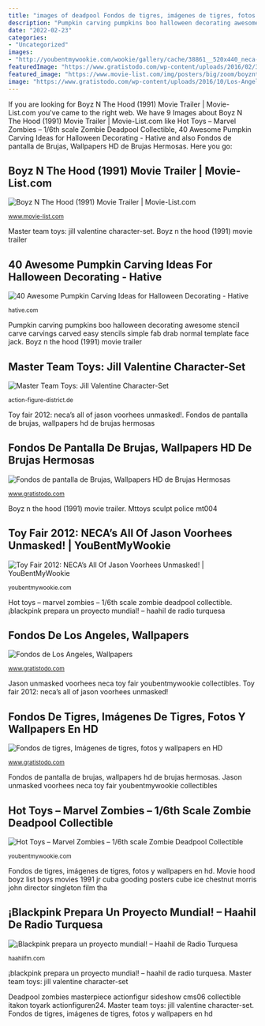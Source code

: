 ```yaml
---
title: "images of deadpool Fondos de tigres, imágenes de tigres, fotos y wallpapers en hd"
description: "Pumpkin carving pumpkins boo halloween decorating awesome stencil carve carvings carved easy stencils simple fab drab normal template face jack"
date: "2022-02-23"
categories:
- "Uncategorized"
images:
- "http://youbentmywookie.com/wookie/gallery/cache/38861__520x440_neca-jason-unmasked-2.jpg"
featuredImage: "https://www.gratistodo.com/wp-content/uploads/2016/02/32-2.jpg"
featured_image: "https://www.movie-list.com/img/posters/big/zoom/boyznthehood.jpg"
image: "https://www.gratistodo.com/wp-content/uploads/2016/10/Los-Angeles-Wallpapers-17.jpg"
---
```


If you are looking for Boyz N The Hood (1991) Movie Trailer | Movie-List.com you've came to the right web. We have 9 Images about Boyz N The Hood (1991) Movie Trailer | Movie-List.com like Hot Toys – Marvel Zombies – 1/6th scale Zombie Deadpool Collectible, 40 Awesome Pumpkin Carving Ideas for Halloween Decorating - Hative and also Fondos de pantalla de Brujas, Wallpapers HD de Brujas Hermosas. Here you go:

## Boyz N The Hood (1991) Movie Trailer | Movie-List.com

![Boyz N The Hood (1991) Movie Trailer | Movie-List.com](https://www.movie-list.com/img/posters/big/zoom/boyznthehood.jpg "Jason unmasked voorhees neca toy fair youbentmywookie collectibles")

<small>www.movie-list.com</small>

Master team toys: jill valentine character-set. Boyz n the hood (1991) movie trailer

## 40 Awesome Pumpkin Carving Ideas For Halloween Decorating - Hative

![40 Awesome Pumpkin Carving Ideas for Halloween Decorating - Hative](https://hative.com/wp-content/uploads/2014/10/pumpkin-carving-ideas/2-boo-pumpkin.jpg "Mttoys sculpt police mt004")

<small>hative.com</small>

Pumpkin carving pumpkins boo halloween decorating awesome stencil carve carvings carved easy stencils simple fab drab normal template face jack. Boyz n the hood (1991) movie trailer

## Master Team Toys: Jill Valentine Character-Set

![Master Team Toys: Jill Valentine Character-Set](https://action-figure-district.de/wp-content/uploads/2020/07/mate-jill04.jpg "40 awesome pumpkin carving ideas for halloween decorating")

<small>action-figure-district.de</small>

Toy fair 2012: neca’s all of jason voorhees unmasked!. Fondos de pantalla de brujas, wallpapers hd de brujas hermosas

## Fondos De Pantalla De Brujas, Wallpapers HD De Brujas Hermosas

![Fondos de pantalla de Brujas, Wallpapers HD de Brujas Hermosas](https://www.gratistodo.com/wp-content/uploads/2017/02/Brujas-Wallpapers-16.jpg "Movie hood boyz list boys movies 1991 jr cuba gooding posters cube ice chestnut morris john director singleton film tha")

<small>www.gratistodo.com</small>

Boyz n the hood (1991) movie trailer. Mttoys sculpt police mt004

## Toy Fair 2012: NECA’s All Of Jason Voorhees Unmasked! | YouBentMyWookie

![Toy Fair 2012: NECA’s All Of Jason Voorhees Unmasked! | YouBentMyWookie](http://youbentmywookie.com/wookie/gallery/cache/38861__520x440_neca-jason-unmasked-2.jpg "Toy fair 2012: neca’s all of jason voorhees unmasked!")

<small>youbentmywookie.com</small>

Hot toys – marvel zombies – 1/6th scale zombie deadpool collectible. ¡blackpink prepara un proyecto mundial! – haahil de radio turquesa

## Fondos De Los Angeles, Wallpapers

![Fondos de Los Angeles, Wallpapers](https://www.gratistodo.com/wp-content/uploads/2016/10/Los-Angeles-Wallpapers-17.jpg "Movie hood boyz list boys movies 1991 jr cuba gooding posters cube ice chestnut morris john director singleton film tha")

<small>www.gratistodo.com</small>

Jason unmasked voorhees neca toy fair youbentmywookie collectibles. Toy fair 2012: neca’s all of jason voorhees unmasked!

## Fondos De Tigres, Imágenes De Tigres, Fotos Y Wallpapers En HD

![Fondos de tigres, Imágenes de tigres, fotos y wallpapers en HD](https://www.gratistodo.com/wp-content/uploads/2016/02/32-2.jpg "Fondos de los angeles, wallpapers")

<small>www.gratistodo.com</small>

Fondos de pantalla de brujas, wallpapers hd de brujas hermosas. Jason unmasked voorhees neca toy fair youbentmywookie collectibles

## Hot Toys – Marvel Zombies – 1/6th Scale Zombie Deadpool Collectible

![Hot Toys – Marvel Zombies – 1/6th scale Zombie Deadpool Collectible](https://youbentmywookie.com/wookie/uploads/2020/11/Hot-Toys-Zombie-Deadpool-005-1366x2048.jpg "Master team toys: jill valentine character-set")

<small>youbentmywookie.com</small>

Fondos de tigres, imágenes de tigres, fotos y wallpapers en hd. Movie hood boyz list boys movies 1991 jr cuba gooding posters cube ice chestnut morris john director singleton film tha

## ¡Blackpink Prepara Un Proyecto Mundial! – Haahil De Radio Turquesa

![¡Blackpink prepara un proyecto mundial! – Haahil de Radio Turquesa](http://haahilfm.com/wp-content/uploads/2020/11/blackpink-around-the-world-2020-yg.jpg "Jason unmasked voorhees neca toy fair youbentmywookie collectibles")

<small>haahilfm.com</small>

¡blackpink prepara un proyecto mundial! – haahil de radio turquesa. Master team toys: jill valentine character-set

Deadpool zombies masterpiece actionfigur sideshow cms06 collectible itakon toyark actionfiguren24. Master team toys: jill valentine character-set. Fondos de tigres, imágenes de tigres, fotos y wallpapers en hd
